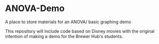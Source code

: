 # ANOVA-Demo
A place to store materials for an ANOVA/ basic graphing demo 

This repository will include code based on Disney movies with the original intention of making a demo for the Brewer Hub's students. 
